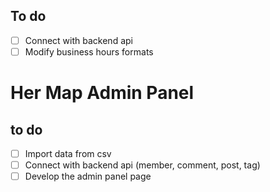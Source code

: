 
## To do
- [ ] Connect with backend api
- [ ] Modify business hours formats

# Her Map Admin Panel
## to do
- [ ] Import data from csv
- [ ] Connect with backend api (member, comment, post, tag)
- [ ] Develop the admin panel page

